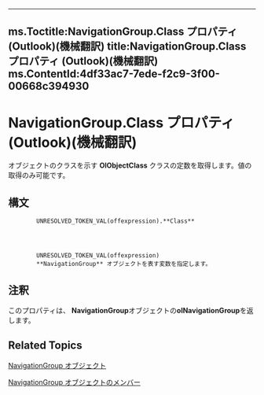 

---
ms.Toctitle:NavigationGroup.Class プロパティ (Outlook)(機械翻訳)
title:NavigationGroup.Class プロパティ (Outlook)(機械翻訳)
ms.ContentId:4df33ac7-7ede-f2c9-3f00-00668c394930
---
# NavigationGroup.Class プロパティ (Outlook)(機械翻訳)




オブジェクトのクラスを示す **OlObjectClass** クラスの定数を取得します。値の取得のみ可能です。

## 構文

            UNRESOLVED_TOKEN_VAL(offexpression).**Class**




            UNRESOLVED_TOKEN_VAL(offexpression)
            **NavigationGroup** オブジェクトを表す変数を指定します。



## 注釈
このプロパティは、 **NavigationGroup**オブジェクトの**olNavigationGroup**を返します。



## Related Topics

[NavigationGroup オブジェクト](a96eb2b1-af1f-71b2-6a0b-dcb5078beb1f.md)

[NavigationGroup オブジェクトのメンバー](0383772b-68d6-aaa3-564f-bf15c28fa9f7.md)




